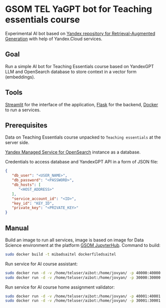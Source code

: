 # GSOM TEL YaGPT bot for Teaching essentials course
Experimental AI bot based on [Yandex repository for Retrieval-Augmented Generation](https://github.com/yandex-cloud-examples/yc-yandexgpt-qa-bot-for-docs) with help of Yandex.Cloud services.

## Goal

Run a simple AI bot for Teaching Essentials course based on YandexGPT LLM and OpenSearch database to store context in a vector form (embeddings).

## Tools

[Streamlit](https://streamlit.io/) for the interface of the application, [Flask](https://flask-docs.readthedocs.io/en/latest/) for the backend, [Docker](https://www.docker.com/) to run a services.

## Prerequisites

Data on Teaching Essentials course unpacked to `Teaching essentials` at the server side.

[Yandex Managed Service for OpenSearch](https://cloud.yandex.com/en/docs/managed-opensearch/) instance as a database. 

Credentials to access database and YandexGPT API in a form of JSON file:

```json
{
   "db_user": "<USER_NAME>", 
   "db_password": "<PASSWORD>", 
   "db_hosts": [
      "<HOST_ADDRESS>"
   ], 
   "service_account_id": "<ID>",
   "key_id": "KEY_ID",
   "private_key": "<PRIVATE_KEY>"
}
```

## Manual

Build an image to run all services, image is based on image for Data Science environment at the platform [GSOM JupyterHub](https://github.com/vgarshin/gsom_jhub_deploy). Command to build:

```bash
sudo docker build -t mibadsaitel dockerfiledsaitel
```

Run service for AI course assistant:

```bash
sudo docker run -d -v /home/teluser/aibot:/home/jovyan/ -p 40000:40000 -it mibadsaitel python aihelper.py
sudo docker run -d -v /home/teluser/aibot:/home/jovyan/ -p 30000:30000 -it mibadsaitel streamlit run aibothelper.py --server.port 30000 --browser.gatherUsageStats False

```

Run service for AI course home assignment validator:

```bash
sudo docker run -d -v /home/teluser/aibot:/home/jovyan/ -p 40001:40001 -it mibadsaitel python aichecker.py
sudo docker run -d -v /home/teluser/aibot:/home/jovyan/ -p 30001:30001 -it mibadsaitel streamlit run aibotchecker.py --server.port 30001 --browser.gatherUsageStats False
```
